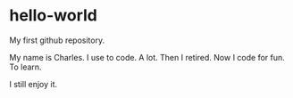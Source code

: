 # hello-world
My first github repository.

My name is Charles.
I use to code.  A lot.  Then I retired.
Now I code for fun.  To learn. 

I still enjoy it.
